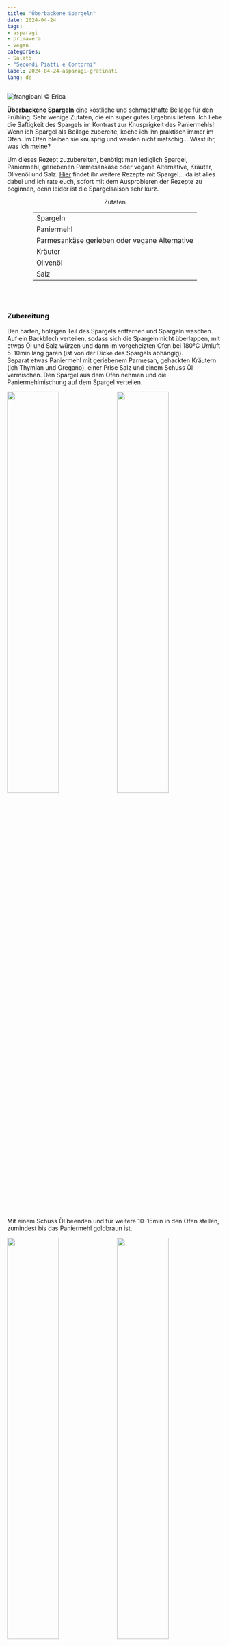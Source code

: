 ```yaml
---
title: "Überbackene Spargeln"
date: 2024-04-24
tags: 
- asparagi
- primavera
- vegan
categories:
- Salato
- "Secondi Piatti e Contorni"
label: 2024-04-24-asparagi-gratinati
lang: de
---
```

![](../2024-04-24-asparagi-gratinati/header.jpeg "frangipani © Erica")

**Überbackene Spargeln** eine köstliche und schmackhafte Beilage für den Frühling. Sehr wenige Zutaten, die ein super gutes Ergebnis liefern. Ich liebe die Saftigkeit des Spargels im Kontrast zur Knusprigkeit des Paniermehls!
<br />
Wenn ich Spargel als Beilage zubereite, koche ich ihn praktisch immer im Ofen. Im Ofen bleiben sie knusprig und werden nicht matschig... Wisst ihr, was ich meine?

Um dieses Rezept zuzubereiten, benötigt man lediglich Spargel, Paniermehl, geriebenen Parmesankäse oder vegane Alternative, Kräuter, Olivenöl und Salz. <a href="/tags/asparagi/">Hier</a> findet ihr weitere Rezepte mit Spargel... da ist alles dabei und ich rate euch, sofort mit dem Ausprobieren der Rezepte zu beginnen, denn leider ist die Spargelsaison sehr kurz.

<div id="wrapper" style="text-align: center">
  <div id="yourdiv" style="display: inline-block;">
    <div class="ingredients" itemscope itemtype="http://schema.org/Recipe">
      <span itemprop="name" style="display:none;">Überbackene Spargeln</span>
      <span itemprop="recipeCategory" style="display:none;">Herzhaftes</span>
      <img itemprop="image" style="display:none;" class="ignore-gallery-item" src="../2024-04-24-asparagi-gratinati/header.jpeg"/>
      <span itemprop="author" style="display:none;">Erica Raiano</span>
      <span itemprop="description" style="display:none;">Überbackene Spargeln, eine köstliche und schmackhafte Beilage für den Frühling. Sehr wenige Zutaten, die ein super gutes Ergebnis liefern.</span>
      <div class="ingredients-title">Zutaten</div>
      <table>
        <tbody>
          <tr itemprop="recipeIngredient">
            <td>Spargeln</td>
          </tr>
          <tr itemprop="recipeIngredient">
            <td>Paniermehl</td>
          </tr> 
          <tr itemprop="recipeIngredient">
            <td>Parmesankäse gerieben oder vegane Alternative</td>
          </tr>  
          <tr itemprop="recipeIngredient">
            <td>Kräuter</td>
          </tr>
          <tr itemprop="recipeIngredient">
            <td>Olivenöl</td>
          </tr>
          <tr itemprop="recipeIngredient">
            <td>Salz</td>
          </tr>
        </tbody>
      </table>
      <br></br>
    </div>
  </div>
</div>


<h3>
  <font color="grey">
    <i class="fa-solid fa-gears"></i>
  </font> Zubereitung
</h3>

Den harten, holzigen Teil des Spargels entfernen und Spargeln waschen. Auf ein Backblech verteilen, sodass sich die Spargeln nicht überlappen, mit etwas Öl und Salz würzen und dann im vorgeheizten Ofen bei 180°C Umluft 5–10min lang garen (ist von der Dicke des Spargels abhängig).
<br />
Separat etwas Paniermehl mit geriebenem Parmesan, gehackten Kräutern (ich Thymian und Oregano), einer Prise Salz und einem Schuss Öl vermischen. Den Spargel aus dem Ofen nehmen und die Paniermehlmischung auf dem Spargel verteilen.
<p>
  <div style="width: 100%; margin-bottom: 0">
    <img style="float: left; width: 49%; margin-right: 1%" src="../2024-04-24-asparagi-gratinati/asparagi.jpeg" alt="" title="frangipani © Erica" />
    <img style="float: left; width: 49%; margin-left: 1%" src="../2024-04-24-asparagi-gratinati/teglia.jpeg" alt="" title="frangipani © Erica" />
    <div style="clear: both;"></div>
  </div>
</p>

Mit einem Schuss Öl beenden und für weitere 10–15min in den Ofen stellen, zumindest bis das Paniermehl goldbraun ist.
<p>
  <div style="width: 100%; margin-bottom: 0">
    <img style="float: left; width: 49%; margin-right: 1%" src="../2024-04-24-asparagi-gratinati/risultato1.jpeg" alt="" title="frangipani © Erica" />
    <img style="float: left; width: 49%; margin-left: 1%" src="../2024-04-24-asparagi-gratinati/risultato2.jpeg" alt="" title="frangipani © Erica" />
    <div style="clear: both;"></div>
  </div>
</p>

<p>
  <div style="width: 100%; margin-bottom: 0">
    <img style="float: left; width: 49%; margin-right: 1%" src="../2024-04-24-asparagi-gratinati/risultato3.jpeg" alt="" title="frangipani © Erica" />
    <img style="float: left; width: 49%; margin-left: 1%" src="../2024-04-24-asparagi-gratinati/risultato4.jpeg" alt="" title="frangipani © Erica" />
    <div style="clear: both;"></div>
  </div>
</p>

<p>
  <div style="width: 100%; margin-bottom: 0">
    <img style="float: left; width: 49%; margin-right: 1%" src="../2024-04-24-asparagi-gratinati/risultato5.jpeg" alt="" title="frangipani © Erica" />
    <img style="float: left; width: 49%; margin-left: 1%" src="../2024-04-24-asparagi-gratinati/risultato6.jpeg" alt="" title="frangipani © Erica" />
    <div style="clear: both;"></div>
  </div>
</p>

![](../2024-04-24-asparagi-gratinati/risultato7.jpeg "frangipani © Erica")

<h4>Buon appetito
  <font color="red">
    <i class="fa-regular fa-face-smile"></i>
  </font>
</h4>